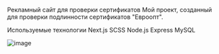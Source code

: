 Рекламный сайт для проверки сертификатов
Мой проект, созданный для проверки подлинности сертификатов "Евроопт".

Используемые технологии
Next.js
SCSS
Node.js
Express
MySQL

![image](https://github.com/yeroshevich/SertificatesSite/assets/55634867/e51c5fe1-07e1-4636-aca5-1105352124a0)
